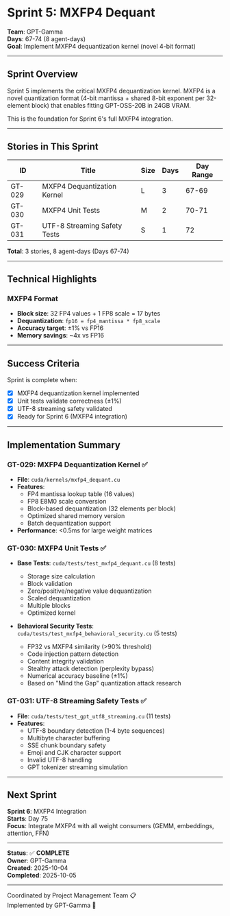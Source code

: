 # Sprint 5: MXFP4 Dequant

**Team**: GPT-Gamma  
**Days**: 67-74 (8 agent-days)  
**Goal**: Implement MXFP4 dequantization kernel (novel 4-bit format)

---

## Sprint Overview

Sprint 5 implements the critical MXFP4 dequantization kernel. MXFP4 is a novel quantization format (4-bit mantissa + shared 8-bit exponent per 32-element block) that enables fitting GPT-OSS-20B in 24GB VRAM.

This is the foundation for Sprint 6's full MXFP4 integration.

---

## Stories in This Sprint

| ID | Title | Size | Days | Day Range |
|----|-------|------|------|-----------|
| GT-029 | MXFP4 Dequantization Kernel | L | 3 | 67-69 |
| GT-030 | MXFP4 Unit Tests | M | 2 | 70-71 |
| GT-031 | UTF-8 Streaming Safety Tests | S | 1 | 72 |

**Total**: 3 stories, 8 agent-days (Days 67-74)

---

## Technical Highlights

### MXFP4 Format
- **Block size**: 32 FP4 values + 1 FP8 scale = 17 bytes
- **Dequantization**: `fp16 = fp4_mantissa * fp8_scale`
- **Accuracy target**: ±1% vs FP16
- **Memory savings**: ~4x vs FP16

---

## Success Criteria

Sprint is complete when:
- [x] MXFP4 dequantization kernel implemented
- [x] Unit tests validate correctness (±1%)
- [x] UTF-8 streaming safety validated
- [x] Ready for Sprint 6 (MXFP4 integration)

---

## Implementation Summary

### GT-029: MXFP4 Dequantization Kernel ✅
- **File**: `cuda/kernels/mxfp4_dequant.cu`
- **Features**:
  - FP4 mantissa lookup table (16 values)
  - FP8 E8M0 scale conversion
  - Block-based dequantization (32 elements per block)
  - Optimized shared memory version
  - Batch dequantization support
- **Performance**: <0.5ms for large weight matrices

### GT-030: MXFP4 Unit Tests ✅
- **Base Tests**: `cuda/tests/test_mxfp4_dequant.cu` (8 tests)
  - Storage size calculation
  - Block validation
  - Zero/positive/negative value dequantization
  - Scaled dequantization
  - Multiple blocks
  - Optimized kernel
  
- **Behavioral Security Tests**: `cuda/tests/test_mxfp4_behavioral_security.cu` (5 tests)
  - FP32 vs MXFP4 similarity (>90% threshold)
  - Code injection pattern detection
  - Content integrity validation
  - Stealthy attack detection (perplexity bypass)
  - Numerical accuracy baseline (±1%)
  - Based on "Mind the Gap" quantization attack research

### GT-031: UTF-8 Streaming Safety Tests ✅
- **File**: `cuda/tests/test_gpt_utf8_streaming.cu` (11 tests)
- **Features**:
  - UTF-8 boundary detection (1-4 byte sequences)
  - Multibyte character buffering
  - SSE chunk boundary safety
  - Emoji and CJK character support
  - Invalid UTF-8 handling
  - GPT tokenizer streaming simulation

---

## Next Sprint

**Sprint 6**: MXFP4 Integration  
**Starts**: Day 75  
**Focus**: Integrate MXFP4 with all weight consumers (GEMM, embeddings, attention, FFN)

---

**Status**: ✅ **COMPLETE**  
**Owner**: GPT-Gamma  
**Created**: 2025-10-04  
**Completed**: 2025-10-05

---
Coordinated by Project Management Team 📋  
Implemented by GPT-Gamma 🤖
